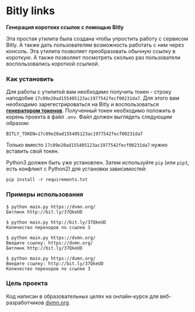 # Bitly links 
**Генерация коротких ссылок с помощью Bitly**

Эта простая утилита была создана чтобы упростить работу с сервисом Bitly. 
А также дать пользователям возможность работать с ним через консоль. 
Эта утилита позволяет преобразовать обычную ссылку в короткую. 
А также позволяет посмотреть сколько раз пользователи воспользовались короткой ссылкой. 

### Как установить

Для работы с утилитой вам необходимо получить токен - строку наподобие 
`17c09e20ad155405123ac1977542fecf00231da7`.
Для этого вам необходимо зарегестрироваться на Bitly 
и воспользоваться [**генератором токенов**](https://bitly.com/a/oauth_apps).
Полученный токен необходимо положить в корень проекта в файл `.env`. Файл должен выглядеть следующим образом:
```.env
BITLY_TOKEN=17c09e20ad155405123ac1977542fecf00231da7
```
Только вместо `17c09e20ad155405123ac1977542fecf00231da7` нужно вставить свой токен.

Python3 должен быть уже установлен. 
Затем используйте `pip` (или `pip3`, есть конфликт с Python2) для установки зависимостей:
```
pip install -r requirements.txt
```

### Примеры использования

```console
$ python main.py https://dvmn.org/
Битлинк http://bit.ly/37QkeUD
```
```console
$ python main.py http://bit.ly/37QkeUD
Количество переходов по ссылке 3
```
```console
$ python main.py https://dvmn.org/
Введите ссылку: https://dvmn.org/
Битлинк http://bit.ly/37QkeUD
```
```console
$ python main.py https://dvmn.org/
Введите ссылку: http://bit.ly/37QkeUD
Количество переходов по ссылке 3
```

### Цель проекта

Код написан в образовательных целях на онлайн-курсе для веб-разработчиков [dvmn.org](https://dvmn.org/).